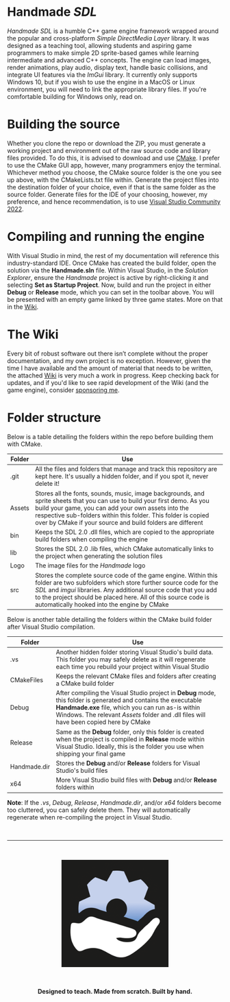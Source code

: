 # Handmade _SDL_

_Handmade SDL_ is a humble C++ game engine framework wrapped around the popular and cross-platform _Simple DirectMedia Layer_ library. It was designed as a teaching tool, allowing students and aspiring game programmers to make simple 2D sprite-based games while learning intermediate and advanced C++ concepts. The engine can load images, render animations, play audio, display text, handle basic collisions, and integrate UI features via the _ImGui_ library. It currently only supports Windows 10, but if you wish to use the engine in a MacOS or Linux environment, you will need to link the appropriate library files. If you're comfortable building for Windows only, read on.

# Building the source

Whether you clone the repo or download the ZIP, you must generate a working project and environment out of the raw source code and library files provided. To do this, it is advised to download and use [CMake](https://cmake.org). I prefer to use the CMake GUI app, however, many programmers enjoy the terminal. Whichever method you choose, the CMake source folder is the one you see up above, with the CMakeLists.txt file within. Generate the project files into the destination folder of your choice, even if that is the same folder as the source folder. Generate files for the IDE of your choosing, however, my preference, and hence recommendation, is to use [Visual Studio Community 2022](https://visualstudio.microsoft.com/downloads). 

# Compiling and running the engine

With Visual Studio in mind, the rest of my documentation will reference this industry-standard IDE. Once CMake has created the build folder, open the solution via the **Handmade.sln** file. Within Visual Studio, in the _Solution Explorer_, ensure the _Handmade_ project is active by right-clicking it and selecting **Set as Startup Project**. Now, build and run the project in either **Debug** or **Release** mode, which you can set in the toolbar above. You will be presented with an empty game linked by three game states. More on that in the [Wiki](https://github.com/karsten-vermeulen-dev/Handmade-SDL/wiki).  

# The Wiki

Every bit of robust software out there isn’t complete without the proper documentation, and my own project is no exception. However, given the time I have available and the amount of material that needs to be written, the attached [Wiki](https://github.com/karsten-vermeulen-dev/Handmade-SDL/wiki) is very much a work in progress. Keep checking back for updates, and if you'd like to see rapid development of the Wiki (and the game engine), consider [sponsoring me](https://github.com/sponsors/karsten-vermeulen-dev).

# Folder structure

Below is a table detailing the folders within the repo before building them with CMake.

| Folder        | Use           | 
| ------------- | --------------| 
| .git          | All the files and folders that manage and track this repository are kept here. It's usually a hidden folder, and if you spot it, never delete it!  |
| Assets        | Stores all the fonts, sounds, music, image backgrounds, and sprite sheets that you can use to build your first demo. As you build your game, you can add your own assets into the respective sub-folders within this folder. This folder is copied over by CMake if your source and build folders are different |
| bin           | Keeps the SDL 2.0 .dll files, which are copied to the appropriate build folders when compiling the engine      |  
| lib           | Stores the SDL 2.0 .lib files, which CMake automatically links to the project when generating the solution files      |   
| Logo          | The image files for the _Handmade_ logo      | 
| src           | Stores the complete source code of the game engine. Within this folder are two subfolders which store further source code for the _SDL_ and _imgui_ libraries. Any additional source code that you add to the project should be placed here. All of this source code is automatically hooked into the engine by CMake  | 

Below is another table detailing the folders within the CMake build folder after Visual Studio compilation.

| Folder        | Use           | 
| ------------- | --------------| 
| .vs           | Another hidden folder storing Visual Studio's build data. This folder you may safely delete as it will regenerate each time you rebuild your project within Visual Studio |
| CMakeFiles    | Keeps the relevant CMake files and folders after creating a CMake build folder |
| Debug         | After compiling the Visual Studio project in **Debug** mode, this folder is generated and contains the executable **Handmade.exe** file, which you can run as-is within Windows. The relevant _Assets_ folder and .dll files will have been copied here by CMake |
| Release       | Same as the **Debug** folder, only this folder is created when the project is compiled in **Release** mode within Visual Studio. Ideally, this is the folder you use when shipping your final game |
| Handmade.dir  | Stores the **Debug** and/or **Release** folders for Visual Studio's build files |
| x64           | More Visual Studio build files with **Debug** and/or **Release** folders within |

**Note**: If the _.vs_, _Debug_, _Release_, _Handmade.dir_, and/or _x64_ folders become too cluttered, you can safely delete them. They will automatically regenerate when re-compiling the project in Visual Studio.

<br> 

---

<br>

<p align="center"><img src=https://github.com/karsten-vermeulen-dev/Handmade-SDL/blob/main/Logo/Logo.png width=250 height=250></p> <br>

<p align="center"><b>Designed to teach. Made from scratch. Built by hand.</p>
